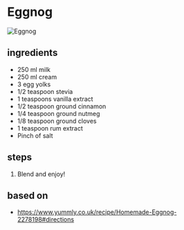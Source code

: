 # Eggnog

![Eggnog](https://recipes.ratcliffefamily.org/images/eggnog.jpg)

## ingredients

- 250 ml milk
- 250 ml cream
- 3 egg yolks
- 1/2 teaspoon stevia
- 1 teaspoons vanilla extract
- 1/2 teaspoon ground cinnamon
- 1/4 teaspoon ground nutmeg
- 1/8 teaspoon ground cloves
- 1 teaspoon rum extract
- Pinch of salt

## steps

1. Blend and enjoy!

## based on

- https://www.yummly.co.uk/recipe/Homemade-Eggnog-2278198#directions
